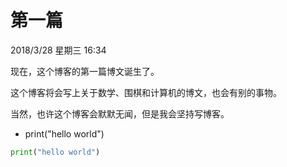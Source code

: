 # 第一篇
2018/3/28 星期三 16:34

现在，这个博客的第一篇博文诞生了。

这个博客将会写上关于数学、围棋和计算机的博文，也会有别的事物。

当然，也许这个博客会默默无闻，但是我会坚持写博客。

* print("hello world")

```python
print("hello world")
```